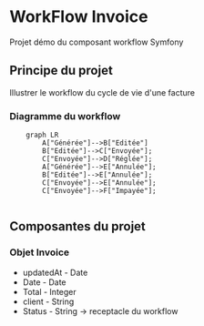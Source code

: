# WorkFlow Invoice

Projet démo du composant workflow Symfony

## Principe du projet

Illustrer le workflow du cycle de vie d'une facture

### Diagramme du workflow
```mermaid
    graph LR
        A["Générée"]-->B["Editée"]
        B["Editée"]-->C["Envoyée"];
        C["Envoyée"]-->D["Réglée"];
        A["Générée"]-->E["Annulée"];
        B["Editée"]-->E["Annulée"];
        C["Envoyée"]-->E["Annulée"];
        C["Envoyée"]-->F["Impayée"];
        
```

## Composantes du projet

### Objet Invoice

 - updatedAt - Date
 - Date - Date
 - Total - Integer
 - client - String
 - Status - String -> receptacle du workflow



